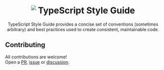 <h1 align="center"><img src="https://raw.githubusercontent.com/mkosir/typescript-style-guide/main/misc/typescript-logo-30.png" style="vertical-align:text-top" /> TypeScript Style Guide</h1>

<p align="center">TypeScript Style Guide provides a concise set of conventions (sometimes arbitrary) and best practices used to create consistent, maintainable code.</p>

## Contributing

All contributions are welcome!  
Open a [PR](https://github.com/mkosir/typescript-style-guide/blob/main/.github/pull_request_template.md), [issue](https://github.com/mkosir/typescript-style-guide/issues/new/choose) or [discussion](https://github.com/mkosir/typescript-style-guide/discussions/new/choose).

